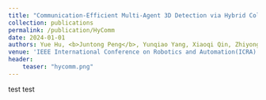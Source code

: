 ```yaml
---
title: "Communication-Efficient Multi-Agent 3D Detection via Hybrid Collaboration"
collection: publications
permalink: /publication/HyComm
date: 2024-01-01
authors: Yue Hu, <b>Juntong Peng</b>, Yunqiao Yang, Xiaoqi Qin, Zhiyong Feng, Wenjun Zhang, Siheng Chen
venue: 'IEEE International Conference on Robotics and Automation(ICRA)'
header:
    teaser: "hycomm.png"
---
```


test test